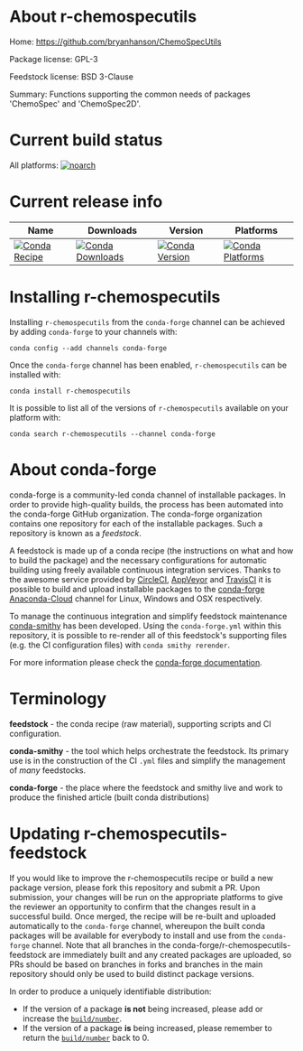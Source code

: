 About r-chemospecutils
======================

Home: https://github.com/bryanhanson/ChemoSpecUtils

Package license: GPL-3

Feedstock license: BSD 3-Clause

Summary: Functions supporting the common needs of packages 'ChemoSpec' and 'ChemoSpec2D'.



Current build status
====================

All platforms:
[![noarch](https://img.shields.io/circleci/project/github/conda-forge/r-chemospecutils-feedstock/master.svg?label=noarch)](https://circleci.com/gh/conda-forge/r-chemospecutils-feedstock)

Current release info
====================

| Name | Downloads | Version | Platforms |
| --- | --- | --- | --- |
| [![Conda Recipe](https://img.shields.io/badge/recipe-r--chemospecutils-green.svg)](https://anaconda.org/conda-forge/r-chemospecutils) | [![Conda Downloads](https://img.shields.io/conda/dn/conda-forge/r-chemospecutils.svg)](https://anaconda.org/conda-forge/r-chemospecutils) | [![Conda Version](https://img.shields.io/conda/vn/conda-forge/r-chemospecutils.svg)](https://anaconda.org/conda-forge/r-chemospecutils) | [![Conda Platforms](https://img.shields.io/conda/pn/conda-forge/r-chemospecutils.svg)](https://anaconda.org/conda-forge/r-chemospecutils) |

Installing r-chemospecutils
===========================

Installing `r-chemospecutils` from the `conda-forge` channel can be achieved by adding `conda-forge` to your channels with:

```
conda config --add channels conda-forge
```

Once the `conda-forge` channel has been enabled, `r-chemospecutils` can be installed with:

```
conda install r-chemospecutils
```

It is possible to list all of the versions of `r-chemospecutils` available on your platform with:

```
conda search r-chemospecutils --channel conda-forge
```


About conda-forge
=================

conda-forge is a community-led conda channel of installable packages.
In order to provide high-quality builds, the process has been automated into the
conda-forge GitHub organization. The conda-forge organization contains one repository
for each of the installable packages. Such a repository is known as a *feedstock*.

A feedstock is made up of a conda recipe (the instructions on what and how to build
the package) and the necessary configurations for automatic building using freely
available continuous integration services. Thanks to the awesome service provided by
[CircleCI](https://circleci.com/), [AppVeyor](https://www.appveyor.com/)
and [TravisCI](https://travis-ci.org/) it is possible to build and upload installable
packages to the [conda-forge](https://anaconda.org/conda-forge)
[Anaconda-Cloud](https://anaconda.org/) channel for Linux, Windows and OSX respectively.

To manage the continuous integration and simplify feedstock maintenance
[conda-smithy](https://github.com/conda-forge/conda-smithy) has been developed.
Using the ``conda-forge.yml`` within this repository, it is possible to re-render all of
this feedstock's supporting files (e.g. the CI configuration files) with ``conda smithy rerender``.

For more information please check the [conda-forge documentation](https://conda-forge.org/docs/).

Terminology
===========

**feedstock** - the conda recipe (raw material), supporting scripts and CI configuration.

**conda-smithy** - the tool which helps orchestrate the feedstock.
                   Its primary use is in the construction of the CI ``.yml`` files
                   and simplify the management of *many* feedstocks.

**conda-forge** - the place where the feedstock and smithy live and work to
                  produce the finished article (built conda distributions)


Updating r-chemospecutils-feedstock
===================================

If you would like to improve the r-chemospecutils recipe or build a new
package version, please fork this repository and submit a PR. Upon submission,
your changes will be run on the appropriate platforms to give the reviewer an
opportunity to confirm that the changes result in a successful build. Once
merged, the recipe will be re-built and uploaded automatically to the
`conda-forge` channel, whereupon the built conda packages will be available for
everybody to install and use from the `conda-forge` channel.
Note that all branches in the conda-forge/r-chemospecutils-feedstock are
immediately built and any created packages are uploaded, so PRs should be based
on branches in forks and branches in the main repository should only be used to
build distinct package versions.

In order to produce a uniquely identifiable distribution:
 * If the version of a package **is not** being increased, please add or increase
   the [``build/number``](https://conda.io/docs/user-guide/tasks/build-packages/define-metadata.html#build-number-and-string).
 * If the version of a package **is** being increased, please remember to return
   the [``build/number``](https://conda.io/docs/user-guide/tasks/build-packages/define-metadata.html#build-number-and-string)
   back to 0.

